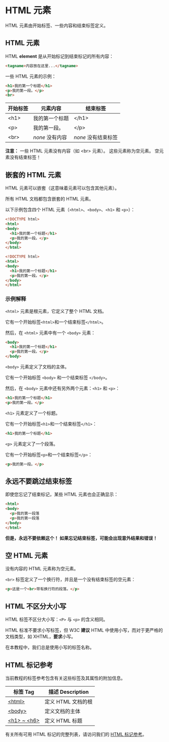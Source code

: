 HTML 元素
===

HTML 元素由开始标签、一些内容和结束标签定义。

## HTML 元素

HTML **element** 是从开始标记到结束标记的所有内容：

```html
<tagname>内容放在这里...</tagname>
```

一些 HTML 元素的示例：

```html
<h1>我的第一个标题</h1>
<p>我的第一段。</p>
<br>
```

| 开始标签 | 元素内容 | 结束标签 |
| ---- | ---- | ---- |
| \<h1> | 我的第一个标题   | \</h1>  |
| \<p>  | 我的第一段。 | \</p>   |
| \<br> | *none* 没有内容 | *none* 没有结束标签 |
<!--rehype:style=width: 100%; display: inline-table;-->

**注意：** 一些 HTML 元素没有内容（如 \<br> 元素）。 这些元素称为空元素。 空元素没有结束标签！

## 嵌套的 HTML 元素

HTML 元素可以嵌套（这意味着元素可以包含其他元素）。

所有 HTML 文档都包含嵌套的 HTML 元素。

以下示例包含四个 HTML 元素（`<html>`、`<body>`、`<h1>` 和 `<p>`）：

```html
<!DOCTYPE html>
<html>
<body>
  <h1>我的第一个标题</h1>
  <p>我的第一段。</p>
</body>
</html>
```

```html idoc:preview:iframe
<!DOCTYPE html>
<html>
<body>
  <h1>我的第一个标题</h1>
  <p>我的第一段。</p>
</body>
</html>
```

### 示例解释

`<html>` 元素是根元素，它定义了整个 HTML 文档。

它有一个开始标签`<html>`和一个结束标签`</html>`。

然后，在 `<html>` 元素中有一个 `<body>` 元素：

```html
<body>
  <h1>我的第一个标题</h1>
  <p>我的第一段。</p>
</body>
```

`<body>` 元素定义了文档的主体。

它有一个开始标签 `<body>` 和一个结束标签 `</body>`。

然后，在 `<body>` 元素中还有另外两个元素：`<h1>` 和 `<p>`：

```html
<h1>我的第一个标题</h1>
<p>我的第一段。</p>
```

`<h1>` 元素定义了一个标题。

它有一个开始标签`<h1>`和一个结束标签`</h1>`：

```html
<h1>我的第一个标题</h1>
```

`<p>` 元素定义了一个段落。

它有一个开始标签`<p>`和一个结束标签`</p>`：

```html
<p>我的第一段。</p>
```

## 永远不要跳过结束标签

即使您忘记了结束标记，某些 HTML 元素也会正确显示：

```html
<html>
<body>
  <p>我的第一段落
  <p>我的第一段落
</body>
</html>
```

**但是，永远不要依赖这个！ 如果忘记结束标签，可能会出现意外结果和错误！**

## 空 HTML 元素

没有内容的 HTML 元素称为空元素。

`<br>` 标签定义了一个换行符，并且是一个没有结束标签的空元素：

```html
<p>这是一个<br>带有换行符的段落。</p>
```

## HTML 不区分大小写

HTML 标签不区分大小写：`<P>` 与 `<p>` 的含义相同。

HTML 标准不要求小写标签，但 W3C **建议** HTML 中使用小写，而对于更严格的文档类型，如 XHTML，**要求**小写。

在本教程中，我们总是使用小写的标签名称。

## HTML 标记参考

当前教程的标签参考包含有关这些标签及其属性的附加信息。

| 标签 Tag | 描述 Description |
| ----- | ----- |
| [\<html>](../tags/html.md)      | 定义 HTML 文档的根 |
| [\<body>](../tags/body.md)      | 定义文档的主体 |
| [\<h1> ~ \<h6>](../tags/hn.md) | 定义 HTML 标题 |
<!--rehype:style=width: 100%; display: inline-table;-->

有关所有可用 HTML 标记的完整列表，请访问我们的 [HTML 标记参考](../tags/README.md)。
